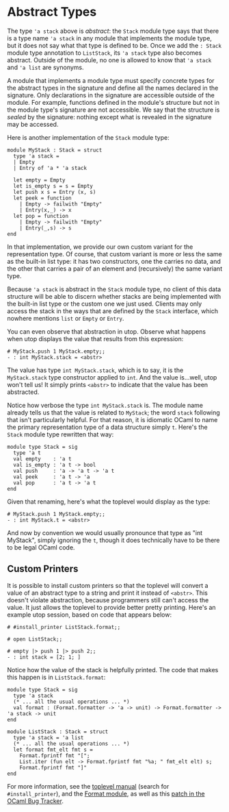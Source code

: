 # Abstract Types

The type `'a stack` above is *abstract*: the `Stack` module type says
that there is a type name `'a stack` in any module that implements the
module type, but it does not say what that type is defined to be. Once
we add the `: Stack` module type annotation to `ListStack`, its `'a
stack` type also becomes abstract.  Outside of the module, no one is
allowed to know that `'a stack` and `'a list` are synonyms.  

A module that implements a module type must specify concrete types for
the abstract types in the signature and define all the names declared in
the signature. Only declarations in the signature are accessible outside
of the module.  For example, functions defined in the module's structure
but not in the module type's signature are not accessible.  We say that
the structure is *sealed* by the signature:  nothing except what is 
revealed in the signature may be accessed.

Here is another implementation of the `Stack` module type:
```
module MyStack : Stack = struct
  type 'a stack = 
  | Empty 
  | Entry of 'a * 'a stack
  
  let empty = Empty
  let is_empty s = s = Empty
  let push x s = Entry (x, s)
  let peek = function
    | Empty -> failwith "Empty"
    | Entry(x,_) -> x
  let pop = function
    | Empty -> failwith "Empty"
    | Entry(_,s) -> s
end
```
In that implementation, we provide our own custom variant for the representation type.
Of course, that custom variant is more or less the same as the built-in list type:
it has two constructors, one the carries no data, and the other that carries a pair 
of an element and (recursively) the same variant type.  

Because `'a stack` is abstract in the `Stack` module type, no client of this 
data structure will be able to discern whether stacks are being implemented
with the built-in list type or the custom one we just used.  Clients may
only access the stack in the ways that are defined by the `Stack` interface,
which nowhere mentions `list` or `Empty` or `Entry`.  

You can even observe that abstraction in utop.  Observe what happens when
utop displays the value that results from this expression:
```
# MyStack.push 1 MyStack.empty;;
- : int MyStack.stack = <abstr> 
```
The value has type `int MyStack.stack`, which is to say, it is the `MyStack.stack` 
type constructor applied to `int`.  And the value is...well, utop won't tell us!
It simply prints `<abstr>` to indicate that the value has been abstracted.

Notice how verbose the type `int MyStack.stack` is.  The module name already
tells us that the value is related to `MyStack`; the word `stack` following
that isn't particularly helpful.  For that reason, it is idiomatic OCaml
to name the primary representation type of a data structure simply `t`.
Here's the `Stack` module type rewritten that way:
```
module type Stack = sig
  type 'a t
  val empty    : 'a t
  val is_empty : 'a t -> bool
  val push     : 'a -> 'a t -> 'a t
  val peek     : 'a t -> 'a
  val pop      : 'a t -> 'a t
end
```
Given that renaming, here's what the toplevel would display as the type:
```
# MyStack.push 1 MyStack.empty;;
- : int MyStack.t = <abstr> 
```
And now by convention we would usually pronounce that type as "int MyStack",
simply ignoring the `t`, though it does technically have to be there to be
legal OCaml code.

## Custom Printers

It is possible to install custom printers so that the toplevel will convert a
value of an abstract type to a string and print it instead of `<abstr>`. 
This doesn't violate abstraction, because programmers still can't access the
value.  It just allows the toplevel to provide better pretty printing.
Here's an example utop session, based on code that appears below:
```
# #install_printer ListStack.format;;

# open ListStack;;

# empty |> push 1 |> push 2;;
- : int stack = [2; 1; ] 
```
Notice how the value of the stack is helpfully printed.  The code that makes
this happen is in `ListStack.format`:
```
module type Stack = sig
  type 'a stack
  (* ... all the usual operations ... *)
  val format : (Format.formatter -> 'a -> unit) -> Format.formatter -> 'a stack -> unit
end

module ListStack : Stack = struct
  type 'a stack = 'a list
  (* ... all the usual operations ... *)
  let format fmt_elt fmt s =
    Format.fprintf fmt "[";
    List.iter (fun elt -> Format.fprintf fmt "%a; " fmt_elt elt) s; 
    Format.fprintf fmt "]"
end
```
For more information, see the [toplevel manual][toplevel] (search for `#install_printer`),
and the [Format module][format], as well as this [patch in the OCaml Bug Tracker][patch].

[toplevel]: http://caml.inria.fr/pub/docs/manual-ocaml/toplevel.html
[format]: http://caml.inria.fr/pub/docs/manual-ocaml/libref/Format.html
[patch]: http://caml.inria.fr/mantis/print_bug_page.php?bug_id=5958
